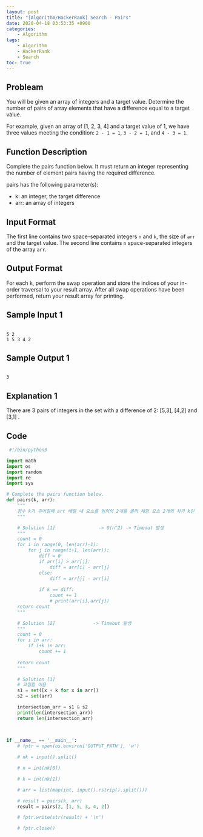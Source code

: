 ```yaml
---
layout: post
title: "[Algorithm/HackerRank] Search - Pairs"
date: 2020-04-18 03:53:35 +0900
categories: 
    - Algorithm
tags:
    - Algorithm
    - HackerRank
    - Search
toc: true
---
```


<!-- more -->


## Probleam
You will be given an array of integers and a target value. Determine the number of pairs of array elements that have a difference equal to a target value.

For example, given an array of [1, 2, 3, 4] and a target value of 1, we have three values meeting the condition: `2 - 1 = 1`, `3 - 2 = 1`, and `4 - 3 = 1`.

## Function Description
Complete the pairs function below. It must return an integer representing the number of element pairs having the required difference.

pairs has the following parameter(s):
- k: an integer, the target difference
- arr: an array of integers

## Input Format
The first line contains two space-separated integers `n` and `k`, the size of `arr` and the target value.
The second line contains `n` space-separated integers of the array `arr`.

## Output Format
For each k, perform the swap operation and store the indices of your in-order traversal to your result array. After all swap operations have been performed, return your result array for printing.

## Sample Input 1
```

5 2  
1 5 3 4 2  
```


## Sample Output 1
```

3
```


## Explanation 1
There are 3 pairs of integers in the set with a difference of 2: [5,3], [4,2] and [3,1] .

## Code

```python
 #!/bin/python3

import math
import os
import random
import re
import sys

# Complete the pairs function below.
def pairs(k, arr):
    """
    정수 k가 주어질때 arr 배열 내 요소를 임의의 2개를 골라 해당 요소 2개의 차가 k인 것을 골라 카운트
    """

    # Solution [1]                -> O(n^2) -> Timeout 발생
    """
    count = 0
    for i in range(0, len(arr)-1):
        for j in range(i+1, len(arr)):
            diff = 0
            if arr[i] > arr[j]:
                diff = arr[i] - arr[j]
            else:        
                diff = arr[j] - arr[i]
            
            if k == diff:
                count += 1
                # print(arr[i],arr[j])
    return count
    """

    # Solution [2]              -> Timeout 발생
    """
    count = 0
    for i in arr:
        if i+k in arr:
            count += 1
    
    return count
    """

    # Solution [3]      
    # 교집합 이용
    s1 = set([x + k for x in arr])
    s2 = set(arr)

    intersection_arr = s1 & s2
    print(len(intersection_arr))
    return len(intersection_arr)
    
    

if __name__ == '__main__':
    # fptr = open(os.environ['OUTPUT_PATH'], 'w')

    # nk = input().split()

    # n = int(nk[0])

    # k = int(nk[1])

    # arr = list(map(int, input().rstrip().split()))

    # result = pairs(k, arr)
    result = pairs(2, [1, 5, 3, 4, 2])

    # fptr.write(str(result) + '\n')

    # fptr.close()

```
